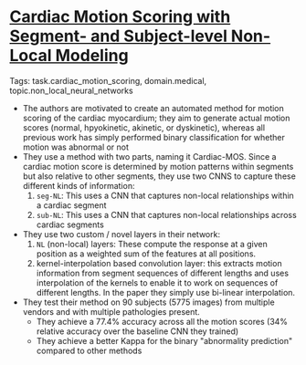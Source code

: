 # [Cardiac Motion Scoring with Segment- and Subject-level Non-Local Modeling](https://arxiv.org/abs/1806.05569)

Tags: task.cardiac_motion_scoring, domain.medical, topic.non_local_neural_networks

- The authors are motivated to create an automated method for motion scoring of the cardiac myocardium; they aim to generate actual motion scores (normal, hpyokinetic, akinetic, or dyskinetic), whereas all previous work has simply performed binary classification for whether motion was abnormal or not
- They use a method with two parts, naming it Cardiac-MOS. Since a cardiac motion score is determined by motion patterns within segments but also relative to other segments, they use two CNNS to capture these different kinds of information:
    1. `seg-NL`: This uses a CNN that captures non-local relationships within a cardiac segment
    2. `sub-NL`: This uses a CNN that captures non-local relationships across cardiac segments
- They use two custom / novel layers in their network:
    1. `NL` (non-local) layers: These compute the response at a given position as a weighted sum of the features at all positions.
    2. kernel-interpolation based convolution layer: this extracts motion information from segment sequences of different lengths and uses interpolation of the kernels to enable it to work on sequences of different lengths. In the paper they simply use bi-linear interpolation.
- They test their method on 90 subjects (5775 images) from multiple vendors and with multiple pathologies present.
    - They achieve a 77.4% accuracy across all the motion scores (34% relative accuracy over the baseline CNN they trained)
    - They achieve a better Kappa for the binary "abnormality prediction" compared to other methods
